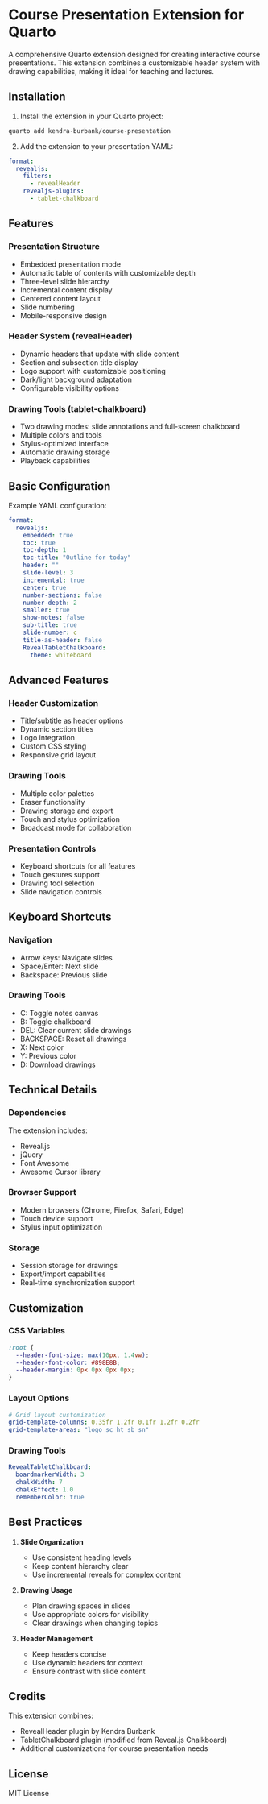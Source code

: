 # Course Presentation Extension for Quarto

A comprehensive Quarto extension designed for creating interactive course presentations. This extension combines a customizable header system with drawing capabilities, making it ideal for teaching and lectures.

## Installation

1. Install the extension in your Quarto project:

```bash
quarto add kendra-burbank/course-presentation
```

2. Add the extension to your presentation YAML:

```yaml
format:
  revealjs:
    filters:
      - revealHeader
    revealjs-plugins:
      - tablet-chalkboard
```

## Features

### Presentation Structure
- Embedded presentation mode
- Automatic table of contents with customizable depth
- Three-level slide hierarchy
- Incremental content display
- Centered content layout
- Slide numbering
- Mobile-responsive design

### Header System (revealHeader)
- Dynamic headers that update with slide content
- Section and subsection title display
- Logo support with customizable positioning
- Dark/light background adaptation
- Configurable visibility options

### Drawing Tools (tablet-chalkboard)
- Two drawing modes: slide annotations and full-screen chalkboard
- Multiple colors and tools
- Stylus-optimized interface
- Automatic drawing storage
- Playback capabilities

## Basic Configuration

Example YAML configuration:

```yaml
format:
  revealjs:
    embedded: true
    toc: true
    toc-depth: 1
    toc-title: "Outline for today"
    header: ""
    slide-level: 3
    incremental: true
    center: true
    number-sections: false
    number-depth: 2
    smaller: true
    show-notes: false
    sub-title: true
    slide-number: c
    title-as-header: false
    RevealTabletChalkboard:
      theme: whiteboard
```

## Advanced Features

### Header Customization
- Title/subtitle as header options
- Dynamic section titles
- Logo integration
- Custom CSS styling
- Responsive grid layout

### Drawing Tools
- Multiple color palettes
- Eraser functionality
- Drawing storage and export
- Touch and stylus optimization
- Broadcast mode for collaboration

### Presentation Controls
- Keyboard shortcuts for all features
- Touch gestures support
- Drawing tool selection
- Slide navigation controls

## Keyboard Shortcuts

### Navigation
- Arrow keys: Navigate slides
- Space/Enter: Next slide
- Backspace: Previous slide

### Drawing Tools
- C: Toggle notes canvas
- B: Toggle chalkboard
- DEL: Clear current slide drawings
- BACKSPACE: Reset all drawings
- X: Next color
- Y: Previous color
- D: Download drawings

## Technical Details

### Dependencies
The extension includes:
- Reveal.js
- jQuery
- Font Awesome
- Awesome Cursor library

### Browser Support
- Modern browsers (Chrome, Firefox, Safari, Edge)
- Touch device support
- Stylus input optimization

### Storage
- Session storage for drawings
- Export/import capabilities
- Real-time synchronization support

## Customization

### CSS Variables
```css
:root {
  --header-font-size: max(10px, 1.4vw);
  --header-font-color: #898E8B;
  --header-margin: 0px 0px 0px 0px;
}
```

### Layout Options
```yaml
# Grid layout customization
grid-template-columns: 0.35fr 1.2fr 0.1fr 1.2fr 0.2fr
grid-template-areas: "logo sc ht sb sn"
```

### Drawing Tools
```yaml
RevealTabletChalkboard:
  boardmarkerWidth: 3
  chalkWidth: 7
  chalkEffect: 1.0
  rememberColor: true
```

## Best Practices

1. **Slide Organization**
   - Use consistent heading levels
   - Keep content hierarchy clear
   - Use incremental reveals for complex content

2. **Drawing Usage**
   - Plan drawing spaces in slides
   - Use appropriate colors for visibility
   - Clear drawings when changing topics

3. **Header Management**
   - Keep headers concise
   - Use dynamic headers for context
   - Ensure contrast with slide content

## Credits

This extension combines:
- RevealHeader plugin by Kendra Burbank
- TabletChalkboard plugin (modified from Reveal.js Chalkboard)
- Additional customizations for course presentation needs

## License

MIT License 